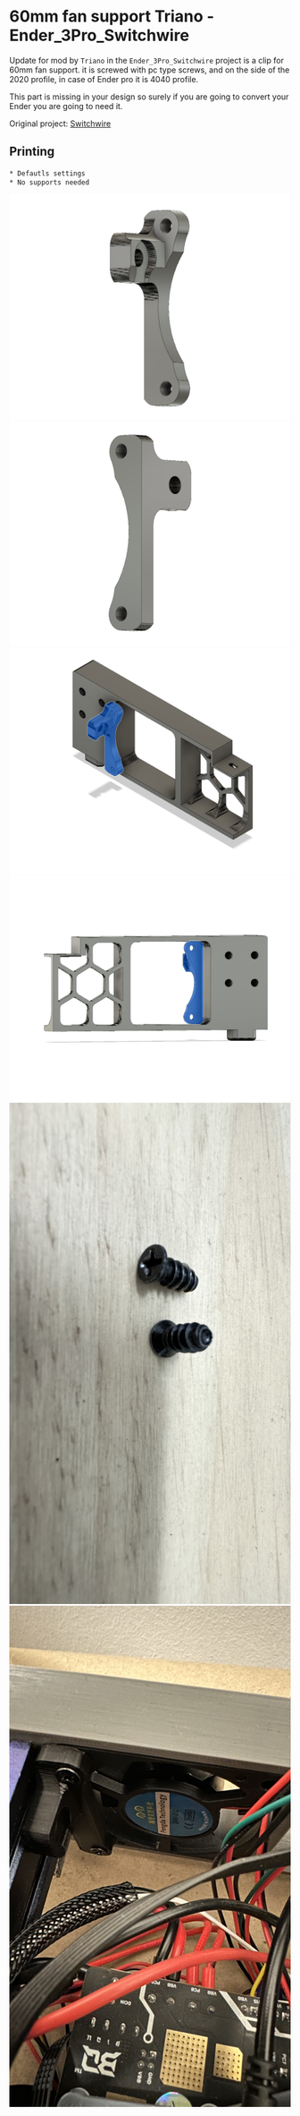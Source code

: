 # 60mm fan support Triano - Ender_3Pro_Switchwire

Update for mod by `Triano` in the `Ender_3Pro_Switchwire` project is a clip for 60mm fan support.
it is screwed with pc type screws, and on the side of the 2020 profile, in case of Ender pro it is 4040 profile.

This part is missing in your design so surely if you are going to convert your Ender you are going to need it.

Original project: [Switchwire](https://github.com/VoronDesign/VoronUsers/tree/master/printer_mods/Triano/Ender_3Pro_Switchwire)

## Printing
    * Defautls settings
    * No supports needed

![](Images/img1.png)
![](Images/img2.png)
![](Images/img3.png)
![](Images/img4.png)
![](Images/pc-skrews.jpg)
![](Images/mounted.jpg)

